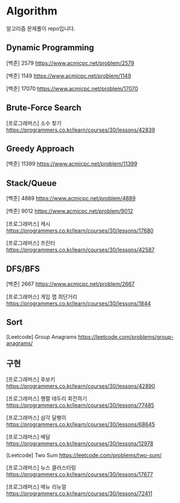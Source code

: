 # Algorithm

알고리즘 문제풀이 repo입니다.


## Dynamic Programming
[백준] 2579 https://www.acmicpc.net/problem/2579

[백준] 1149 https://www.acmicpc.net/problem/1149 

[백준] 17070 https://www.acmicpc.net/problem/17070

## Brute-Force Search
[프로그래머스] 소수 찾기 https://programmers.co.kr/learn/courses/30/lessons/42839

## Greedy Approach
[백준] 11399 https://www.acmicpc.net/problem/11399

## Stack/Queue
[백준] 4889 https://www.acmicpc.net/problem/4889

[백준] 9012 https://www.acmicpc.net/problem/9012

[프로그래머스] 캐시 https://programmers.co.kr/learn/courses/30/lessons/17680

[프로그래머스] 프린터 https://programmers.co.kr/learn/courses/30/lessons/42587

## DFS/BFS
[백준] 2667 https://www.acmicpc.net/problem/2667

[프로그래머스] 게임 맵 최단거리 https://programmers.co.kr/learn/courses/30/lessons/1844



## Sort
[Leetcode] Group Anagrams https://leetcode.com/problems/group-anagrams/



## 구현
[프로그래머스] 후보키 https://programmers.co.kr/learn/courses/30/lessons/42890

[프로그래머스] 행렬 테두리 회전하기 https://programmers.co.kr/learn/courses/30/lessons/77485

[프로그래머스] 삼각 달팽이 https://programmers.co.kr/learn/courses/30/lessons/68645

[프로그래머스] 배달 https://programmers.co.kr/learn/courses/30/lessons/12978

[Leetcode] Two Sum  https://leetcode.com/problems/two-sum/

[프로그래머스] 뉴스 클러스터링 https://programmers.co.kr/learn/courses/30/lessons/17677

[프로그래머스] 메뉴 리뉴얼 https://programmers.co.kr/learn/courses/30/lessons/72411
